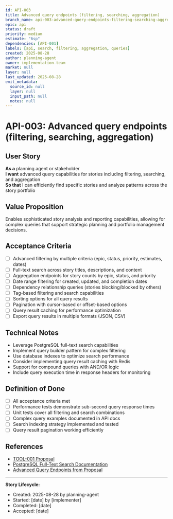 ```yaml
---
id: API-003
title: Advanced query endpoints (filtering, searching, aggregation)
branch_name: api-003-advanced-query-endpoints-filtering-searching-aggregation
epic: api
status: draft
priority: medium
estimate: "6sp"
dependencies: [API-001]
labels: [api, search, filtering, aggregation, queries]
created: 2025-08-28
author: planning-agent
owner: implementation-team
market: null
layer: null
last_updated: 2025-08-28
emit_metadata:
  source_id: null
  layer: null
  input_path: null
  notes: null
---
```


# API-003: Advanced query endpoints (filtering, searching, aggregation)

## User Story
**As a** planning agent or stakeholder  
**I want** advanced query capabilities for stories including filtering, searching, and aggregation  
**So that** I can efficiently find specific stories and analyze patterns across the story portfolio

## Value Proposition
Enables sophisticated story analysis and reporting capabilities, allowing for complex queries that support strategic planning and portfolio management decisions.

## Acceptance Criteria
- [ ] Advanced filtering by multiple criteria (epic, status, priority, estimates, dates)
- [ ] Full-text search across story titles, descriptions, and content
- [ ] Aggregation endpoints for story counts by epic, status, and priority
- [ ] Date range filtering for created, updated, and completion dates
- [ ] Dependency relationship queries (stories blocking/blocked by others)
- [ ] Tag-based filtering and search capabilities
- [ ] Sorting options for all query results
- [ ] Pagination with cursor-based or offset-based options
- [ ] Query result caching for performance optimization
- [ ] Export query results in multiple formats (JSON, CSV)

## Technical Notes
- Leverage PostgreSQL full-text search capabilities
- Implement query builder pattern for complex filtering
- Use database indexes to optimize search performance
- Consider implementing query result caching with Redis
- Support for compound queries with AND/OR logic
- Include query execution time in response headers for monitoring

## Definition of Done
- [ ] All acceptance criteria met
- [ ] Performance tests demonstrate sub-second query response times
- [ ] Unit tests cover all filtering and search combinations
- [ ] Complex query examples documented in API docs
- [ ] Search indexing strategy implemented and tested
- [ ] Query result pagination working efficiently

## References
- [TOOL-001 Proposal](../../proposals/TOOL-001-dockerized-story-workflow-api.md)
- [PostgreSQL Full-Text Search Documentation](https://www.postgresql.org/docs/current/textsearch.html)
- [Advanced Query Endpoints from Proposal](../../proposals/TOOL-001-dockerized-story-workflow-api.md#rest-api-endpoints)

---
**Story Lifecycle:**
- Created: 2025-08-28 by planning-agent
- Started: [date] by [implementer]  
- Completed: [date]
- Accepted: [date]